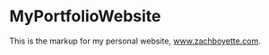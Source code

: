 MyPortfolioWebsite
==================
This is the markup for my personal website, www.zachboyette.com.
